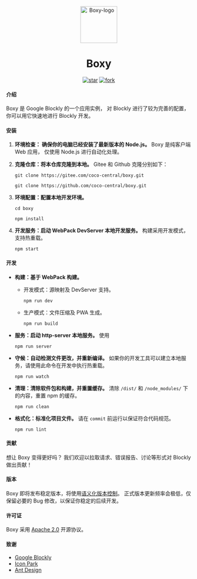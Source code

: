 <!--suppress HtmlDeprecatedAttribute -->
<p align="center">
   <br>
   <img width="100" src="https://gitee.com/coco-central/boxy/raw/master/src/icon/logo/boxy.svg" alt="Boxy-logo"/>
</p>

<h1 align="center">
   Boxy
</h1>

<div align="center">

[![star](https://gitee.com/coco-central/boxy/badge/star.svg?theme=dark)](https://gitee.com/coco-central/boxy/stargazers)
[![fork](https://gitee.com/coco-central/boxy/badge/fork.svg?theme=dark)](https://gitee.com/coco-central/boxy/members)

</div>

#### 介绍

Boxy 是 Google Blockly 的一个应用实例，
对 Blockly 进行了较为完善的配置，
你可以用它快速地进行 Blockly 开发。

#### 安装

1. **环境检查： 确保你的电脑已经安装了最新版本的 Node.js。**
   Boxy 是纯客户端 Web 应用，
   仅使用 Node.js 进行自动化处理。

2. **克隆仓库：将本仓库克隆到本地。** Gitee 和 Github 克隆分别如下：

   ```
   git clone https://gitee.com/coco-central/boxy.git
   ```

   ```
   git clone https://github.com/coco-central/boxy.git
   ```

3. **环境配置：配置本地开发环境。**

   ```
   cd boxy
   ```

   ```
   npm install
   ```

4. **开发服务：启动 WebPack DevServer 本地开发服务。**
   构建采用开发模式，支持热重载。

   ```
   npm start
   ```

#### 开发

- **构建：基于 WebPack 构建。**

  - 开发模式：源映射及 DevServer 支持。

    ```
    npm run dev
    ```

  - 生产模式：文件压缩及 PWA 生成。

    ```
    npm run build
    ```

- **服务：启动 http-server 本地服务。**
  使用

  ```
  npm run server
  ```

- **守候：自动检测文件更改，并重新编译。**
  如果你的开发工具可以建立本地服务，请使用此命令在开发中执行热重载。

  ```
  npm run watch
  ```

- **清理：清除软件包和构建，并重置缓存。**
  清除 `/dist/` 和 `/node_modules/` 下的内容，重置 npm 的缓存。

  ```
  npm run clean
  ```

- **格式化：标准化项目文件。**
  请在 `commit` 前运行以保证符合代码规范。

  ```
  npm run lint
  ```

#### 贡献

想让 Boxy 变得更好吗？
我们欢迎以拉取请求、错误报告、讨论等形式对 Blockly 做出贡献！

#### 版本

Boxy 即将发布稳定版本，将使用[语义化版本控制](https://semver.org/)。
正式版本更新频率会极低，仅保留必要的 Bug 修改，以保证你稳定的后续开发。

#### 许可证

Boxy 采用 [Apache 2.0](https://www.apache.org/licenses/LICENSE-2.0.html) 开源协议。

#### 致谢

- [Google Blockly](https://github.com/google/blockly)
- [Icon Park](https://iconpark.oceanengine.com/)
- [Ant Design](https://ant.design/)
